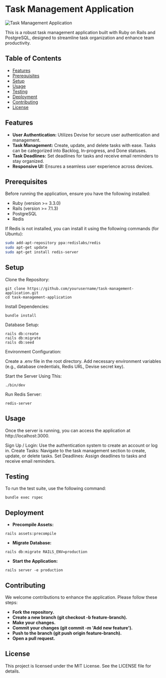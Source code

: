 # Task Management Application

![Task Management Application](./demo-screenshot.png)

This is a robust task management application built with Ruby on Rails and PostgreSQL, designed to streamline task organization and enhance team productivity.

## Table of Contents

- [Features](#features)
- [Prerequisites](#prerequisites)
- [Setup](#setup)
- [Usage](#usage)
- [Testing](#testing)
- [Deployment](#deployment)
- [Contributing](#contributing)
- [License](#license)

## Features

- **User Authentication:** Utilizes Devise for secure user authentication and management.
- **Task Management:** Create, update, and delete tasks with ease. Tasks can be categorized into Backlog, In-progress, and Done statuses.
- **Task Deadlines:** Set deadlines for tasks and receive email reminders to stay organized.
- **Responsive UI:** Ensures a seamless user experience across devices.

## Prerequisites

Before running the application, ensure you have the following installed:
- Ruby (version >= 3.3.0)
- Rails (version >= 7.1.3)
- PostgreSQL
- Redis

If Redis is not installed, you can install it using the following commands (for Ubuntu):
```bash
sudo add-apt-repository ppa:redislabs/redis
sudo apt-get update
sudo apt-get install redis-server
```

## Setup
Clone the Repository:

```
git clone https://github.com/yourusername/task-management-application.git
cd task-management-application
```

Install Dependencies:

```
bundle install
```
Database Setup:
```
rails db:create
rails db:migrate
rails db:seed
```
Environment Configuration:

Create a .env file in the root directory.
Add necessary environment variables (e.g., database credentials, Redis URL, Devise secret key).

Start the Server Using This:

```
./bin/dev
```

Run Redis Server:
```
redis-server
```

## Usage

Once the server is running, you can access the application at http://localhost:3000.

Sign Up / Login: Use the authentication system to create an account or log in.
Create Tasks: Navigate to the task management section to create, update, or delete tasks.
Set Deadlines: Assign deadlines to tasks and receive email reminders.


## Testing
To run the test suite, use the following command:
```
bundle exec rspec
```


## Deployment

- **Precompile Assets:**
```
rails assets:precompile
```


- **Migrate Database:**
```
rails db:migrate RAILS_ENV=production
```

- **Start the Application:**
```
rails server -e production
```

## Contributing
  We welcome contributions to enhance the application. Please follow these steps:

  
  - **Fork the repository.**
  - **Create a new branch (git checkout -b feature-branch).**
  - **Make your changes.**
  - **Commit your changes (git commit -m 'Add new feature').**
  - **Push to the branch (git push origin feature-branch).**
  - **Open a pull request.**
  

## License

This project is licensed under the MIT License. See the LICENSE file for details.


